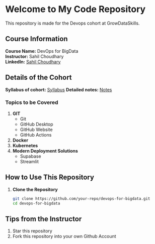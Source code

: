 # Welcome to My Code Repository

This repository is made for the Devops cohort at GrowDataSkills.

## Course Information

**Course Name:** DevOps for BigData  
**Instructor:** Sahil Choudhary  
**LinkedIn:** [Sahil Choudhary](https://www.linkedin.com/in/offiicialhksahil/)

## Details of the Cohort
**Syllabus of cohort:** [Syllabus](https://hksahil.notion.site/Syllabus-ad77970c93a54bac8bf4b73be2dafb77?pvs=4)
**Detailed notes:** [Notes](https://hksahil.notion.site/DevOps-Bootcamp-c485182b26764de0b87202aaab1ad8fc?pvs=4)

### Topics to be Covered

1. **GIT**
    - Git
    - GitHub Desktop
    - GitHub Website
    - GitHub Actions
2. **Docker**
3. **Kubernetes**
4. **Modern Deployment Solutions**
    - Supabase
    - Streamlit

## How to Use This Repository

1. **Clone the Repository**
   ```bash
   git clone https://github.com/your-repo/devops-for-bigdata.git
   cd devops-for-bigdata

## Tips from the Instructor
1. Star this repository
2. Fork this repository into your own Github Account

